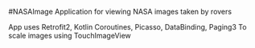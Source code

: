 #NASAImage
Application for viewing NASA images taken by rovers

App uses Retrofit2, Kotlin Coroutines, Picasso, DataBinding, Paging3
To scale images using TouchImageView 